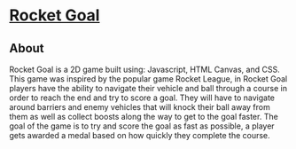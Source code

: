 # [Rocket Goal](https://www.frank-mendez.com/RocketGoal/)

## About 
Rocket Goal is a 2D game built using: Javascript, HTML Canvas, and CSS. This game was inspired by the popular game Rocket League, in Rocket Goal players have the ability to navigate their vehicle and ball through a course in order to reach the end and try to score a goal. They will have to navigate around barriers and enemy vehicles that will knock their ball away from them as well as collect boosts along the way to get to the goal faster. The goal of the game is to try and score the goal as fast as possible, a player gets awarded a medal based on how quickly they complete the course.
